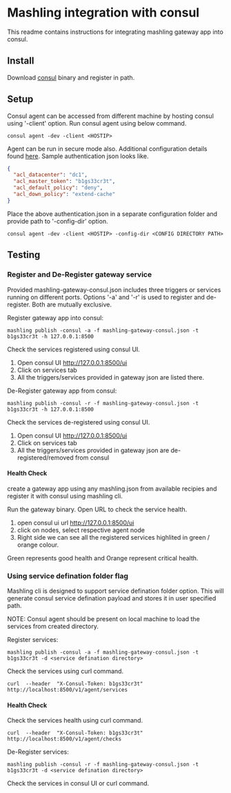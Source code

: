 # Mashling integration with consul

This readme contains instructions for integrating mashling gateway app into consul.

## Install
Download [consul](https://www.consul.io/downloads.html) binary and register in path.

## Setup

Consul agent can be accessed from different machine by hosting consul using '-client' option. Run consul agent using below command.
```
consul agent -dev -client <HOSTIP>
```

Agent can be run in secure mode also. Additional configuration details found [here](https://www.consul.io/docs/guides/acl.html). Sample authentication json looks like.
```json
{
  "acl_datacenter": "dc1",
  "acl_master_token": "b1gs33cr3t",
  "acl_default_policy": "deny",
  "acl_down_policy": "extend-cache"
}
```
Place the above authentication.json in a separate configuration folder and provide path to '-config-dir' option.
```
consul agent -dev -client <HOSTIP> -config-dir <CONFIG DIRECTORY PATH>
```

## Testing

### Register and De-Register gateway service

Provided mashling-gateway-consul.json includes three triggers or services running on different ports.
Options '-a' and '-r' is used to register and de-register. Both are mutually exclusive.

Register gateway app into consul:
```
mashling publish -consul -a -f mashling-gateway-consul.json -t b1gs33cr3t -h 127.0.0.1:8500
```

Check the services registered using consul UI.
1) Open consul UI http://127.0.0.1:8500/ui
2) Click on services tab
3) All the triggers/services provided in gateway json are listed there.


De-Register gateway app from consul:
```
mashling publish -consul -r -f mashling-gateway-consul.json -t b1gs33cr3t -h 127.0.0.1:8500
```
Check the services de-registered using consul UI.
1) Open consul UI http://127.0.0.1:8500/ui
2) Click on services tab
3) All the triggers/services provided in gateway json are de-registered/removed from consul

#### Health Check
create a gateway app using any mashling.json from available recipies and register it with consul using mashling cli.

Run the gateway binary. Open URL to check the service health.
1) open consul ui url http://127.0.0.1:8500/ui
2) click on nodes, select respective agent node
3) Right side we can see all the registered services highlited in green / orange colour.

Green represents good health and Orange represent critical health.

### Using service defination folder flag
Mashling cli is designed to support service defination folder option. This will generate consul service defination payload and stores it in user specified path.

NOTE: Consul agent should be present on local machine to load the services from created directory.

Register services:
```
mashling publish -consul -a -f mashling-gateway-consul.json -t b1gs33cr3t -d <service defination directory>
```
Check the services using curl command.
```
curl  --header  "X-Consul-Token: b1gs33cr3t"   http://localhost:8500/v1/agent/services
```
#### Health Check
Check the services health using curl command.
```
curl  --header  "X-Consul-Token: b1gs33cr3t"   http://localhost:8500/v1/agent/checks
```

De-Register services:
```
mashling publish -consul -r -f mashling-gateway-consul.json -t b1gs33cr3t -d <service defination directory>
```
Check the services in consul UI or curl command.
